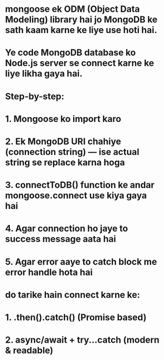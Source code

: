 # mongoose ek ODM (Object Data Modeling) library hai jo MongoDB ke sath kaam karne ke liye use hoti hai.
# Ye code MongoDB database ko Node.js server se connect karne ke liye likha gaya hai.

# Step-by-step:
# 1. Mongoose ko import karo
# 2. Ek MongoDB URI chahiye (connection string) — ise actual string se replace karna hoga
# 3. connectToDB() function ke andar mongoose.connect use kiya gaya hai
# 4. Agar connection ho jaye to success message aata hai
# 5. Agar error aaye to catch block me error handle hota hai

# do tarike hain connect karne ke:
# 1. .then().catch() (Promise based)
# 2. async/await + try...catch (modern & readable)
